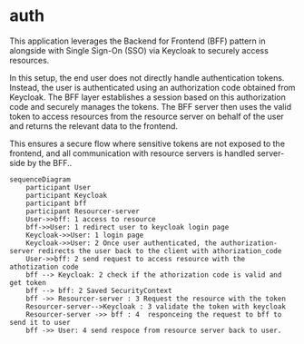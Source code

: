# auth
This application leverages the Backend for Frontend (BFF) pattern in alongside with Single Sign-On (SSO) via Keycloak to securely access resources.

In this setup, the end user does not directly handle authentication tokens. Instead, the user is authenticated using an authorization code obtained from Keycloak. The BFF layer establishes a session based on this authorization code and securely manages the tokens. The BFF server then uses the valid token to access resources from the resource server on behalf of the user and returns the relevant data to the frontend.

This ensures a secure flow where sensitive tokens are not exposed to the frontend, and all communication with resource servers is handled server-side by the BFF..

~~~mermaid
sequenceDiagram
    participant User
    participant Keycloak
    participant bff
    participant Resourcer-server
    User->>bff: 1 access to resource
    bff->>User: 1 redirect user to keycloak login page
    Keycloak->>User: 1 login page
    Keycloak->>User: 2 Once user authenticated, the authorization-server redirects the user back to the client with athorization_code
    User->>bff: 2 send request to access resource with the athotization code
    bff --> Keycloak: 2 check if the athorization code is valid and get token
    bff --> bff: 2 Saved SecurityContext
    bff ->> Resourcer-server : 3 Request the resource with the token
    Resourcer-server-->Keycloak : 3 validate the token with keycloak
    Resourcer-server ->> bff : 4  responceing the request to bff to send it to user 
    bff ->> User: 4 send respoce from resource server back to user.

~~~
